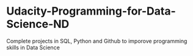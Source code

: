 # Udacity-Programming-for-Data-Science-ND
Complete projects in SQL, Python and Github to imporove programming skills in Data Science 




